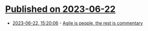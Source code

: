 # [Published on 2023-06-22](index.md)

* [2023-06-22, 15:20:06](https://lobste.rs/s/8nuabr/agile_is_people_rest_is_commentary) - [Agile is people, the rest is commentary](https://buttondown.email/hillelwayne/archive/agile-is-people-the-rest-is-commentary/)
